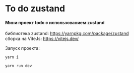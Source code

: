 ﻿# To do zustand
 
 #### Мини проект todo c использованием zustand
 
 библиотека zustand: https://yarnpkg.com/package/zustand  
 cборка на ViteJs: https://vitejs.dev/


Запуск проекта:
```
yarn i

yarn run dev

```
